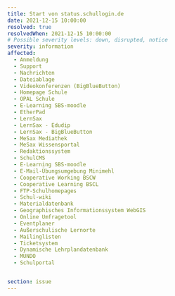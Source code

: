```yaml
---
title: Start von status.schullogin.de 
date: 2021-12-15 10:00:00 
resolved: true
resolvedWhen: 2021-12-15 10:00:00 
# Possible severity levels: down, disrupted, notice
severity: information
affected:
  - Anmeldung
  - Support
  - Nachrichten
  - Dateiablage
  - Videokonferenzen (BigBlueButton)
  - Homepage Schule
  - OPAL Schule
  - E-Learning SBS-moodle
  - EtherPad
  - LernSax
  - LernSax - Edudip
  - LernSax - BigBlueButton
  - MeSax Mediathek
  - MeSax Wissensportal
  - Redaktionssystem
  - SchulCMS
  - E-Learning SBS-moodle
  - E-Mail-Übungsumgebung Minimehl
  - Cooperative Working BSCW
  - Cooperative Learning BSCL
  - FTP-Schulhomepages
  - Schul-wiki
  - Materialdatenbank
  - Geographisches Informationssystem WebGIS
  - Online Umfragetool
  - Eventplaner
  - Außerschulische Lernorte
  - Mailinglisten
  - Ticketsystem
  - Dynamische Lehrplandatenbank
  - MUNDO
  - Schulportal


section: issue
---
```


 

